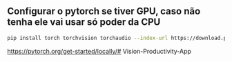 ## Configurar o pytorch se tiver GPU, caso não tenha ele vai usar só poder da CPU


```bash
pip install torch torchvision torchaudio --index-url https://download.pytorch.org/whl/cu124
```
https://pytorch.org/get-started/locally/#   V i s i o n - P r o d u c t i v i t y - A p p  
 